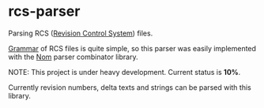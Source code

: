 # rcs-parser
Parsing RCS ([Revision Control System](https://www.gnu.org/software/rcs/)) files.

[Grammar](https://www.gnu.org/software/rcs/manual/html_node/comma_002dv-grammar.html#comma_002dv-grammar) of RCS files is quite simple, so this parser was easily implemented with the [Nom](https://github.com/Geal/nom) parser combinator library. 

NOTE:
This project is under heavy development. Current status is **10%**.

Currently revision numbers, delta texts and strings can be parsed with this library. 